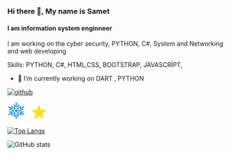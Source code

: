 ### Hi there 👋, My name is Samet 
#### I am information system enginneer


I am working on the  cyber security, PYTHON, C#, System and Networking and web developing

Skills: PYTHON, C#, HTML,CSS, BOOTSTRAP, JAVASCRİPT, 

- 🔭 I’m currently working on DART , PYTHON 


[<img src='https://cdn.jsdelivr.net/npm/simple-icons@3.0.1/icons/github.svg' alt='github' height='40'>](https://github.com/samettas16)  

<a href='https://archiveprogram.github.com/'><img src='https://raw.githubusercontent.com/acervenky/animated-github-badges/master/assets/acbadge.gif' width='40' height='40'></a> <a href='https://stars.github.com/'><img src='https://raw.githubusercontent.com/acervenky/animated-github-badges/master/assets/starbadge.gif' width='35' height='35'></a> 

[![Top Langs](https://github-readme-stats.vercel.app/api/top-langs/?username=samettas16)](https://github.com/anuraghazra/github-readme-stats)

![GitHub stats](https://github-readme-stats.vercel.app/api?username=samettas16&show_icons=true)  

